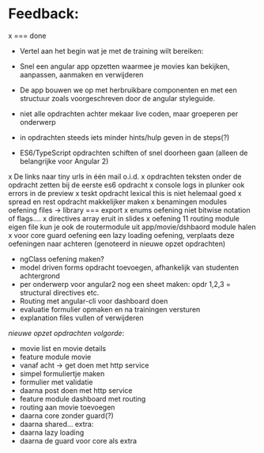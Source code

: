 # Feedback:

x === done



- Vertel aan het begin wat je met de training wilt bereiken: 
 - Snel een angular app opzetten waarmee je movies kan bekijken, aanpassen, aanmaken en verwijderen
 - De app bouwen we op met herbruikbare componenten en met een structuur zoals voorgeschreven door de angular styleguide.

- niet alle opdrachten achter mekaar live coden, maar groeperen per onderwerp
- in opdrachten steeds iets minder hints/hulp geven in de steps(?)
- ES6/TypeScript opdrachten schiften of snel doorheen gaan (alleen de belangrijke voor Angular 2)

x De links naar tiny urls in één mail o.i.d.
x opdrachten teksten onder de opdracht zetten bij de eerste es6 opdracht
x console logs in plunker ook errors in de preview
x teskt opdracht lexical this is niet helemaal goed
x spread en rest opdracht makkelijker maken
x benamingen modules oefening files -> library === export
x enums oefening niet bitwise notation of flags....
x directives array eruit in slides
x oefening 11 routing module eigen file kun je ook de routermodule uit app/movie/dshbaord module halen
x voor core guard oefening een lazy loading oefening, verplaats deze oefeningen naar achteren (genoteerd in nieuwe opzet opdrachten)


- ngClass oefening maken?
- model driven forms opdracht toevoegen, afhankelijk van studenten achtergrond
- per onderwerp voor angular2 nog een sheet maken: opdr 1,2,3 = structural directives etc.
- Routing met angular-cli voor dashboard doen
- evaluatie formulier opmaken en na trainingen versturen
- explanation files vullen of verwijderen

*nieuwe opzet opdrachten volgorde*:
- movie list en movie details
- feature module movie
- vanaf acht -> get doen met http service
- simpel formuliertje maken
- formulier met validatie
- daarna post doen met http service
- feature module dashboard met routing
- routing aan movie toevoegen
- daarna core zonder guard(?)
- daarna shared...
extra:
- daarna lazy loading
- daarna de guard voor core als extra








